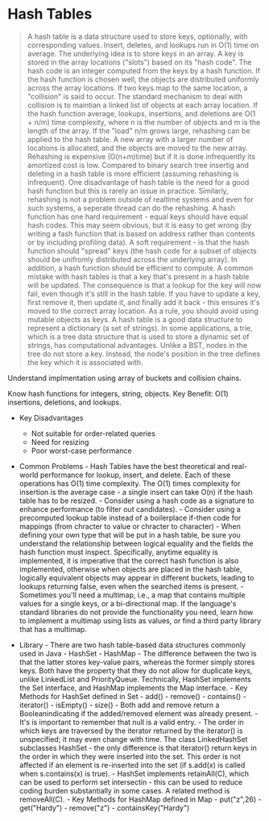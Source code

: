 # Hash Tables #

> A hash table is a data structure used to store keys, optionally, with corresponding values. Insert, deletes, and lookups run in O(1) time on average.
 The underlying idea is to store keys in an array. A key is stored in the array locations ("slots") based on its "hash code". The hash code is an integer 
 computed from the keys by a hash function. If the hash function is chosen well, the objects are distributed uniformly across the array locations. If two
 keys map to the same location, a "collision" is said to occur. The standard mechanism to deal with collision is to maintian a linked list of objects at each 
 array location. If the hash function average, lookups, insertions, and deletions are O(1 + n/m) time complexity, where n is the number of objects and 
 m is the length of the array. If the "load" n/m grows large, rehashing can be applied to the hash table. A new array with a larger number of locations is
 allocated, and the objects are moved to the new array. Rehashing is expensive (O(n+m)time) but if it is done infrequently its amortized cost is low. Compared to
 binary search tree insertig and deleting in a hash table is more efficient (assuming rehashing is infrequent). One disadvantage of hash table is the need for a 
 good hash function but this is rarely an issue in practice. Similarly, rehashing is not a problem outside of realtime systems and even for such systems, a 
 seperate thread can do the rehashing. A hash function has one hard requirement - equal keys should have equal hash codes. This may seem obvious, but it is easy
 to get wrong (by writing a fash function that is based on address rather than contents or by including profiling data). A soft requirement -  is that the hash 
 function should "spread" keys (the hash code for a subset of objects should be unifromly distributed across the underlying array). In addition, a hash function should 
 be efficient to compute. A common mistake with hash tables is that a key that's present in a hash table will be updated. The consequence is that a lookup for the key will
 now fail, even though it's still in the hash table. If you have to update a key, first remove it, then update it, and finally add it back - this ensures it's moved to 
 the correct array location. As a rule, you should avoid using mutable objects as keys. A hash table is a good data structure to represent a dictionary (a set of strings).
 In some applications, a trie, which is a tree data structure that is used to store a dynamic set of strings, has computational advantages. Unlike a BST, nodes in the tree
 do not store a key. Instead, the node's position in the tree defines the key which it is associated with.


Understand implmentation using array of buckets and collision chains. 

Know hash functions for integers, string, objects. 
Key Benefit: O(1) insertions, deletions, and lookups. 

- Key Disadvantages 
   - Not suitable for order-related queries 
   - Need for resizing 
   - Poor worst-case performance 
 
- Common Problems
         - Hash Tables have the best theoretical and real-world performance for lookup, insert, and delete. Each of these operations has O(1) time complexity. The O(1) times complexity
           for insertion is the average case - a single insert can take O(n) if the hash table has to be resized.
         - Consider using a hash code as a signature to enhance performance (to filter out candidates).
         - Consider using a precomputed lookup table instead of a boilerplace if-then code for mappings (from chracter to value or chracter to character)
         - When defining your own type that will be put in a hash table, be sure you understand the relationship between logical equality and the fields the hash function must inspect.
           Specifically, anytime equality is implemented, it is imperative that the correct hash function is also implemented, otherwise when objects are placed in the hash table, logically
           equivalent objects may appear in different buckets, leading to lookups returning false, even when the searched items is present.
         - Sometimes you'll need a multimap, i.e., a map that contains multiple values for a single keys, or a bi-directional map. If the language's standard libraries do not provide the functionality
           you need, learn how to implement a multimap using lists as values, or find a third party library that has a multimap.

- Library
         - There are two hash table-based data structures commonly used in Java 
                  - HashSet
                  - HashMap
         - The difference between the two is that the latter stores key-value pairs, whereas the former simply stores keys. Both have the property that they do not 
           allow for duplicate keys, unlike LinkedList and PriorityQueue. Technically, HashSet implements the Set interface, and HashMap implements the Map interface.
         - Key Methods for HashSet defined in Set
                  -  add()
                  -  remove()
                  -  contains()
                  -  iterator()
                  -  isEmpty()
                  -  size()
                  -  Both add and remove return a Booleanindicating if the added/removed element was already present. 
                  -  It's is important to remember that null is a valid entry.
                           - The order in which keys are traversed by the iterator returned by the iterator() is unspecified; it may even change with time. 
                             The class LinkedHashSet subclasses HashSet - the only difference is that iterator() return keys in the order in which they were
                             inserted into the set. This order is not affected if an element is re-inserted into the set (if s.add(x) is called when s.contains(x) is true).
                           - HashSet implements retainAll(C), which can be used to perform set intersectin - this can be used to reduce coding burden substantially in some cases.
                             A related method is removeAll(C).
         - Key Methods for HashMap defined in Map
                  -  put("z",26)
                  -  get("Hardy")
                  -  remove("z")
                  -  containsKey("Hardy")
         

